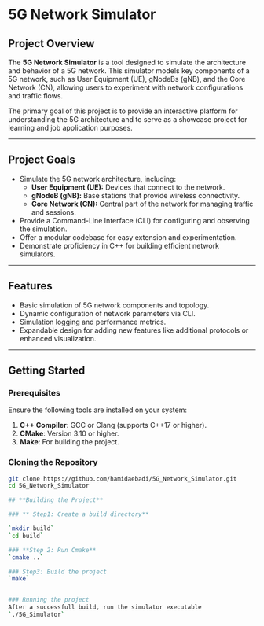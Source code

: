 # **5G Network Simulator**

## **Project Overview**
The **5G Network Simulator** is a tool designed to simulate the architecture and behavior of a 5G network. This simulator models key components of a 5G network, such as User Equipment (UE), gNodeBs (gNB), and the Core Network (CN), allowing users to experiment with network configurations and traffic flows.

The primary goal of this project is to provide an interactive platform for understanding the 5G architecture and to serve as a showcase project for learning and job application purposes.

---

## **Project Goals**
- Simulate the 5G network architecture, including:
  - **User Equipment (UE):** Devices that connect to the network.
  - **gNodeB (gNB):** Base stations that provide wireless connectivity.
  - **Core Network (CN):** Central part of the network for managing traffic and sessions.
- Provide a Command-Line Interface (CLI) for configuring and observing the simulation.
- Offer a modular codebase for easy extension and experimentation.
- Demonstrate proficiency in C++ for building efficient network simulators.

---

## **Features**
- Basic simulation of 5G network components and topology.
- Dynamic configuration of network parameters via CLI.
- Simulation logging and performance metrics.
- Expandable design for adding new features like additional protocols or enhanced visualization.

---

## **Getting Started**

### **Prerequisites**
Ensure the following tools are installed on your system:
1. **C++ Compiler**: GCC or Clang (supports C++17 or higher).
2. **CMake**: Version 3.10 or higher.
3. **Make**: For building the project.

### **Cloning the Repository**
```bash
git clone https://github.com/hamidaebadi/5G_Network_Simulator.git
cd 5G_Network_Simulator

## **Building the Project**

### ** Step1: Create a build directory**

`mkdir build`
`cd build`

### **Step 2: Run Cmake**
`cmake ..`

### Step3: Build the project
`make`


### Running the project
After a successfull build, run the simulator executable
`./5G_Simulator`

